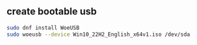 ## create bootable usb

```bash
sudo dnf install WoeUSB
sudo woeusb --device Win10_22H2_English_x64v1.iso /dev/sda
```
